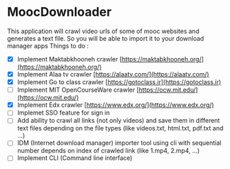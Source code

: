 # MoocDownloader
This application will crawl video urls of some of mooc websites and generates a text file. So you will be able to import it to your download manager apps
Things to do :

- [x] Implement Maktabkhooneh crawler [https://maktabkhooneh.org/](https://maktabkhooneh.org/)
- [x] Implement Alaa tv crawler [https://alaatv.com/](https://alaatv.com/)
- [x] Implement Go to class crawler [https://gotoclass.ir](https://gotoclass.ir)
- [ ] Implement MIT OpenCourseWare crawler [https://ocw.mit.edu/](https://ocw.mit.edu/)
- [x] Implement Edx crawler [https://www.edx.org/](https://www.edx.org/)
- [ ] Implemet SSO feature for sign in
- [ ] Add ability to crawl all links (not only videos) and save them in different text files depending on the file types (like videos.txt, html.txt, pdf.txt and ...)
- [ ] IDM (Internet download manager) importer tool using cli with sequential number depends on index of crawled link (like 1.mp4, 2.mp4, ...)
- [ ] Implement CLI (Command line interface)
